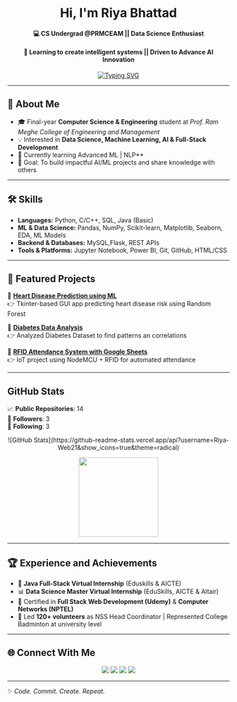 <!-- Banner / Typing Animation -->
<h1 align="center">
  Hi, I'm Riya Bhattad  
</h1>
<h4 align="center">
  💻 CS Undergrad @PRMCEAM ||  Data Science Enthusiast   
</h4>
<h4 align="center">
  🚀 Learning to create intelligent systems || Driven to Advance AI Innovation  
</h4>

<!-- Typing Animation -->
<p align="center">
  <a href="https://git.io/typing-svg">
    <img src="https://readme-typing-svg.herokuapp.com?font=Fira+Code&pause=1000&color=36BCF7&center=true&vCenter=true&width=600&lines=Computer+Science+Student;Driven+to+AI+Innovation+%26+Data+Science+Enthusiast;Always+Learning+New+Tech;Open+to+Collaborations+%26+Internships" alt="Typing SVG" />
  </a>
</p>

---

## 🚀 About Me
- 🎓 Final-year **Computer Science & Engineering** student at *Prof. Ram Meghe College of Engineering and Management*  
- 💡 Interested in **Data Science, Machine Learning, AI & Full-Stack Development**   
- 🌱 Currently learning Advanced ML | NLP**  
- 🎯 Goal: To build impactful AI/ML projects and share knowledge with others  

---

## 🛠️ Skills
- **Languages:** Python, C/C++, SQL, Java (Basic)  
- **ML & Data Science:** Pandas, NumPy, Scikit-learn, Matplotlib, Seaborn, EDA, ML Models  
- **Backend & Databases:** MySQL,Flask, REST APIs  
- **Tools & Platforms:** Jupyter Notebook, Power BI, Git, GitHub, HTML/CSS  

---

## 📂 Featured Projects
🔹 [**Heart Disease Prediction using ML**](https://github.com/Riya-Web21/Heart-Disease-Prediction)  
👉 Tkinter-based GUI app predicting heart disease risk using Random Forest  

🔹 [**Diabetes Data Analysis**](https://github.com/Riya-Web21/Diabetes-Data-Analysis)  
👉 Analyzed Diabetes Dataset to find patterns an correlations  

🔹 [**RFID Attendance System with Google Sheets**](https://github.com/Shraddha-max/RFID-Attendance-System-using-Google-Sheets)  
👉 IoT project using NodeMCU + RFID for automated attendance  

---
## GitHub Stats

📈 **Public Repositories**: 14  
👥 **Followers**: 3  
🔄 **Following**: 3  

<p align="center">
   ![GitHub Stats](https://github-readme-stats.vercel.app/api?username=Riya-Web21&show_icons=true&theme=radical)
</p>

<p align="center">
  <img src="https://github-readme-stats.vercel.app/api/top-langs/?username=Riya-Web21&layout=compact&theme=tokyonight" height="180px"/>
</p>

---

## 🏆 Experience and Achievements
- 💼 **Java Full-Stack Virtual Internship** (Eduskills & AICTE)  
- 📊 **Data Science Master Virtual Internship** (EduSkills, AICTE & Altair)  
- 📜 Certified in **Full Stack Web Development (Udemy)** & **Computer Networks (NPTEL)**  
- 🌟 Led **120+ volunteers** as NSS Head Coordinator | Represented College Badminton at university level   

---

## 🌐 Connect With Me
<p align="center">
  <a href="https://www.linkedin.com/in/riya-bhattad"><img src="https://img.shields.io/badge/LinkedIn-0A66C2?style=for-the-badge&logo=linkedin&logoColor=white"></a>
  <a href="https://leetcode.com/u/riya-bhattad/"><img src="https://img.shields.io/badge/LeetCode-FFA116?style=for-the-badge&logo=leetcode&logoColor=white"></a>
  <a href="https://medium.com/@riyabhattad777"><img src="https://img.shields.io/badge/Medium-000000?style=for-the-badge&logo=medium&logoColor=white"></a>
  <a href="mailto:riyabhattad21@gmail.com"><img src="https://img.shields.io/badge/Gmail-D14836?style=for-the-badge&logo=gmail&logoColor=white"></a>
</p>

---

✨ *Code. Commit. Create. Repeat.*
